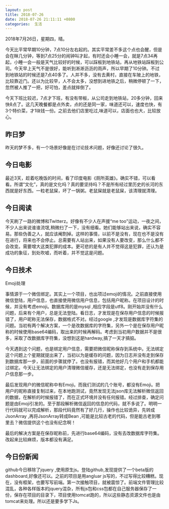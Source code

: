 ```yaml
---
layout: post
title: 2018-07-26
date: 2018-07-26 21:11:11 +0800
categories:  生活
---
```


2018年7月26日，星期四，晴。

今天比平常早期10分钟，7点10分左右起的。其实平常差不多这个点也会醒，但是会在眯几分钟，等到7点25分的闹钟叫才起，有时还会小睡一会，就是7点34再起，小睡一会一般是天气比较好的时候，可以踩板到地铁站，再从地铁站踩板到公司。今天早上天气不是很好，能听到淅淅沥沥的雨声，所以早期了10分钟。不过到地铁站的时候还是7点40多了。人并不多，没有去黄村，直接在车陂上的地铁，比较靠近门。还以为比较早，人不会太多，没想到进地铁之后，稍微停顿了一下，忽然被人推了一把，好可怕，差点就摔倒了。

今天下班比较迟，7点才下班，有没有带板，从公司走到地铁站，20多分钟，回来快8点了。这几天晚餐都是点外卖，点的还是同一家，味道还可以，速度也快，有3个特价菜，才1块钱一份。之前去他们店里吃过,味道可以，店面也也大，比较放心。

## 昨日梦

昨天的梦不多，有一个场景好像是在讨论技术问题，好像还讨论了很久。

## 今日电影

最近3天，趁着吃晚饭的时间，看了印度电影《厕所英雄》。确实不错，可以看看。所谓“文化”，真的是文化吗？真的要坚持吗？不是所有经过里历史的长河的东西就是好东西。一粒老鼠屎，坏了一锅粥。老鼠屎就是老鼠屎，该清理就清理。

## 今日阅读

今天刷了一路的微博和Twitterz。好像有不少人在声援“me too"运动，一夜之间，不少人出来说谁谁流氓,稍微扫了一下，没有细看。她们能够站出来说，确实不容易。那些伪善之人，就应该阉割掉。这样的事情，以前不是没有，现在也不是没有在进行，将来也不会停止。总需要有人站出来，如果没有人要改变，那么什么都不会改变。需要增大这类犯罪的成本。更可悲的是有人并不觉得这是犯罪，还认为是成功的象征，到处吹嘘，而听着，并不觉这是问题。

## 今日技术

Emoji处理

事情源于一个微信绑定。其实上一个项目，也出项过emoji的情况。之前直接使用微信登陆，用户信息，也直接使用微信用户信息，包括用户昵称。在项目设计的时候，并没有考虑emoji。数据库用的是mysql ,相应字段是utf8。刚开始并没有什么问题，后来有个用户，总是无法登陆。看日志，才发现是在保存用户信息的时候报错了，用户昵称无法保存，数据格式不对。经过google ,才发现是数据库字符集的问题。当初有两个解决方案，一个是改数据库的字符集，另外一个是在保存用户昵称的时候使用base64编码，取出来的时候再解码。考虑到当初用户数据并不是很多，采取了改数据库字符集，没想到这是hardway,搞了一天才搞掂。

今天遇到这个问题，也是绑定用户信息，需要把微信昵称保存到系统中。无法绑定这个问题上个星期就提出来了，当初以为是缓存的问题，因为日志并没有走到保存到数据库那一步，前面的步骤就停了。也没有报错，而其他好几个用户和手机都能过绑定。今天让无法绑定的用户清理微信缓存，还是无法绑定，也没有走到保存用户信息那一步。

最后发现用户的微信昵称中有Emoji。而我们测试的几个账号，都没有Emoji。把用户的昵称直接复制过来，在本地跑测试，竟然发现无法json库无法解析微信返回的数据，在解析的时候报错了，而在正式环境并没有任何报错。经过排查，确定问题是由Emoji引发的。至于那段解析微信返回的信息的代码，就不多说了。明明一行代码就可以完成解析，那段代码竟然有了好几行，操作也比较诡异，先转成JsonArray ,再将JsonArray转成Bean ,可能是比较古老的代码，但是能古老到哪里去？微信提供这个也没有纪念啊！

最后的解决方案是在保存昵称前，先进行base64编码，没有去改数据库字符集。改起来比较麻烦，版本都没有满足。

## 今日份新闻

github今日移除了jquery ,使用原生js。登陆github,发现提供了一个beta版的dashboard,好像还可以。之前的项目是用angluar js写的，不过写得比较糟糕。现在，没有框架，也要写写前端。第一次接触项目，就被震惊了。前端文件管理比较混乱，各种各样版本的jquery混杂，所有js包和css包都在自己服务器保存了一份，保存在项目的目录下，项目使用tomcat跑的，所以这些静态资源文件也是由tomcat来处理。所以还是要多学下Js。
